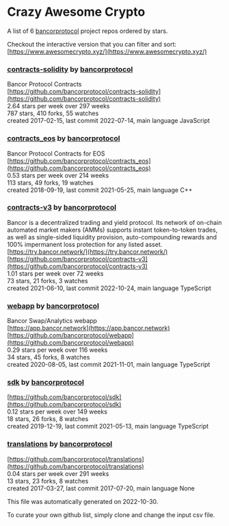# Crazy Awesome Crypto
A list of 6 [bancorprotocol](https://github.com/bancorprotocol) project repos ordered by stars.  

Checkout the interactive version that you can filter and sort: 
[https://www.awesomecrypto.xyz/](https://www.awesomecrypto.xyz/)  


### [contracts-solidity](https://github.com/bancorprotocol/contracts-solidity) by [bancorprotocol](https://github.com/bancorprotocol)  
Bancor Protocol Contracts  
[https://github.com/bancorprotocol/contracts-solidity](https://github.com/bancorprotocol/contracts-solidity)  
2.64 stars per week over 297 weeks  
787 stars, 410 forks, 55 watches  
created 2017-02-15, last commit 2022-07-14, main language JavaScript  


### [contracts_eos](https://github.com/bancorprotocol/contracts_eos) by [bancorprotocol](https://github.com/bancorprotocol)  
Bancor Protocol Contracts for EOS  
[https://github.com/bancorprotocol/contracts_eos](https://github.com/bancorprotocol/contracts_eos)  
0.53 stars per week over 214 weeks  
113 stars, 49 forks, 19 watches  
created 2018-09-19, last commit 2021-05-25, main language C++  


### [contracts-v3](https://github.com/bancorprotocol/contracts-v3) by [bancorprotocol](https://github.com/bancorprotocol)  
Bancor is a decentralized trading and yield protocol. Its network of on-chain automated market makers (AMMs) supports instant token-to-token trades, as well as single-sided liquidity provision, auto-compounding rewards and 100% impermanent loss protection for any listed asset.  
[https://try.bancor.network/](https://try.bancor.network/)  
[https://github.com/bancorprotocol/contracts-v3](https://github.com/bancorprotocol/contracts-v3)  
1.01 stars per week over 72 weeks  
73 stars, 21 forks, 3 watches  
created 2021-06-10, last commit 2022-10-24, main language TypeScript  


### [webapp](https://github.com/bancorprotocol/webapp) by [bancorprotocol](https://github.com/bancorprotocol)  
Bancor Swap/Analytics webapp  
[https://app.bancor.network](https://app.bancor.network)  
[https://github.com/bancorprotocol/webapp](https://github.com/bancorprotocol/webapp)  
0.29 stars per week over 116 weeks  
34 stars, 45 forks, 8 watches  
created 2020-08-05, last commit 2021-11-01, main language TypeScript  


### [sdk](https://github.com/bancorprotocol/sdk) by [bancorprotocol](https://github.com/bancorprotocol)  
  
[https://github.com/bancorprotocol/sdk](https://github.com/bancorprotocol/sdk)  
0.12 stars per week over 149 weeks  
18 stars, 26 forks, 8 watches  
created 2019-12-19, last commit 2021-05-13, main language TypeScript  


### [translations](https://github.com/bancorprotocol/translations) by [bancorprotocol](https://github.com/bancorprotocol)  
  
[https://github.com/bancorprotocol/translations](https://github.com/bancorprotocol/translations)  
0.04 stars per week over 291 weeks  
13 stars, 23 forks, 8 watches  
created 2017-03-27, last commit 2017-07-20, main language None  


This file was automatically generated on 2022-10-30.  

To curate your own github list, simply clone and change the input csv file.  